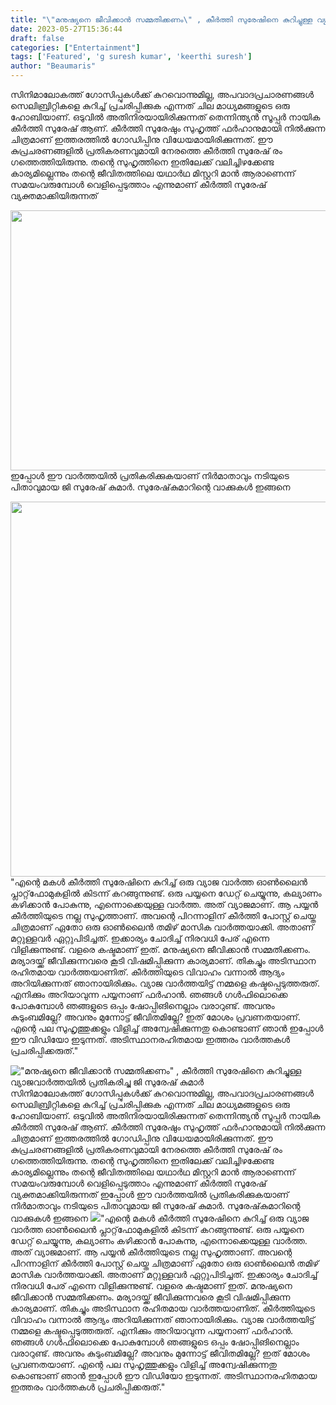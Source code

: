 ```yaml
---
title: "\"മനുഷ്യനെ ജീവിക്കാന്‍ സമ്മതിക്കണം\" , കീർത്തി സുരേഷിനെ കുറിച്ചുള്ള വ്യാജവാർത്തയിൽ പ്രതികരിച്ചു ജി സുരേഷ് കുമാർ"
date: 2023-05-27T15:36:44
draft: false
categories: ["Entertainment"]
tags: ['Featured', 'g suresh kumar', 'keerthi suresh']
author: "Beaumaris"
---
```


സിനിമാലോകത്ത് ഗോസിപ്പുകൾക്ക് കുറവൊന്നുമില്ല, അപവാദപ്രചാരണങ്ങൾ സെലിബ്രിറ്റികളെ കുറിച്ച് പ്രചരിപ്പിക്കുക എന്നത് ചില മാധ്യമങ്ങളുടെ ഒരു ഹോബിയാണ്. ഒടുവിൽ അതിനിരയായിരിക്കുന്നത് തെന്നിന്ത്യൻ സൂപ്പർ നായിക കീർത്തി സുരേഷ് ആണ്. കീർത്തി സുരേഷും സുഹൃത്ത് ഫർഹാനുമായി നിൽക്കുന്ന ചിത്രമാണ് ഇത്തരത്തിൽ ഗോഡിപ്പിനു വിധേയമായിരിക്കുന്നത്. ഈ കുപ്രചരണങ്ങളിൽ പ്രതികരണവുമായി നേരത്തെ കീർത്തി സുരേഷ് രം​ഗത്തെത്തിയിരുന്നു. തന്റെ സുഹൃത്തിനെ ഇതിലേക്ക് വലിച്ചിഴക്കേണ്ട കാര്യമില്ലെന്നും തന്റെ ജീവിതത്തിലെ യഥാര്‍ഥ മിസ്റ്ററി മാൻ ആരാണെന്ന് സമയംവരുമ്പോള്‍ വെളിപ്പെടുത്താം എന്നുമാണ് കീര്‍ത്തി സുരേഷ് വ്യക്തമാക്കിയിരുന്നത്

<a href="https://cdn.boolokam.com/articles/2023/05/3344444.jpg"><img class="size-large wp-image-397208 aligncenter" src="https://cdn.boolokam.com/articles/2023/05/3344444-1024x533.jpg" alt="" width="800" height="416" /></a>ഇപ്പോൾ ഈ വാർത്തയിൽ പ്രതികരിക്കുകയാണ് നിർമാതാവും നടിയുടെ പിതാവുമായ ജി സുരേഷ് കുമാർ. സുരേഷ്‌കുമാറിന്റെ വാക്കുകൾ ഇങ്ങനെ

<a href="https://cdn.boolokam.com/articles/2023/05/fqqeeee.jpg"><img class="size-large wp-image-397209 aligncenter" src="https://cdn.boolokam.com/articles/2023/05/fqqeeee-1024x768.jpg" alt="" width="800" height="600" /></a>"എന്റെ മകള്‍ കീര്‍ത്തി സുരേഷിനെ കുറിച്ച് ഒരു വ്യാജ വാര്‍ത്ത ഓണ്‍ലൈന്‍ പ്ലാറ്റ്‌ഫോമുകളില്‍ കിടന്ന് കറങ്ങുന്നുണ്ട്. ഒരു പയ്യനെ ഡേറ്റ് ചെയ്യുന്നു, കല്യാണം കഴിക്കാന്‍ പോകുന്നു, എന്നൊക്കെയുള്ള വാര്‍ത്ത. അത് വ്യാജമാണ്. ആ പയ്യന്‍ കീര്‍ത്തിയുടെ നല്ല സുഹൃത്താണ്. അവന്റെ പിറന്നാളിന് കീര്‍ത്തി പോസ്റ്റ് ചെയ്ത ചിത്രമാണ് ഏതോ ഒരു ഓണ്‍ലൈന്‍ തമിഴ് മാസിക വാര്‍ത്തയാക്കി. അതാണ് മറ്റുള്ളവര്‍ ഏറ്റുപിടിച്ചത്. ഇക്കാര്യം ചോദിച്ച് നിരവധി പേര് എന്നെ വിളിക്കുന്നുണ്ട്. വളരെ കഷ്ടമാണ് ഇത്. മനുഷ്യനെ ജീവിക്കാന്‍ സമ്മതിക്കണം. മര്യാദയ്ക്ക് ജീവിക്കുന്നവരെ കൂടി വിഷമിപ്പിക്കുന്ന കാര്യമാണ്. തികച്ചും അടിസ്ഥാന രഹിതമായ വാര്‍ത്തയാണിത്. കീര്‍ത്തിയുടെ വിവാഹം വന്നാല്‍ ആദ്യം അറിയിക്കുന്നത് ഞാനായിരിക്കും. വ്യാജ വാർത്തയിട്ട് നമ്മളെ കഷ്ടപ്പെടുത്തരുത്. എനിക്കും അറിയാവുന്ന പയ്യനാണ് ഫര്‍ഹാന്‍. ഞങ്ങള്‍ ഗള്‍ഫിലൊക്കെ പോകുമ്പോള്‍ ഞങ്ങളുടെ ഒപ്പം ഷോപ്പിങിനെല്ലാം വരാറുണ്ട്. അവനും കുടുംബമില്ലേ? അവനും മുന്നോട്ട് ജീവിതമില്ലേ? ഇത് മോശം പ്രവണതയാണ്. എന്റെ പല സുഹൃത്തുക്കളും വിളിച്ച് അന്വേഷിക്കുന്നതു കൊണ്ടാണ് ഞാന്‍ ഇപ്പോള്‍ ഈ വിഡിയോ ഇടുന്നത്. അടിസ്ഥാനരഹിതമായ ഇത്തരം വാര്‍ത്തകള്‍ പ്രചരിപ്പിക്കരുത്."


!["മനുഷ്യനെ ജീവിക്കാന്‍ സമ്മതിക്കണം" , കീർത്തി സുരേഷിനെ കുറിച്ചുള്ള വ്യാജവാർത്തയിൽ പ്രതികരിച്ചു ജി സുരേഷ് കുമാർ](https://cdn.boolokam.com/articles/2023/05/3344444-1024x533.jpg)സിനിമാലോകത്ത് ഗോസിപ്പുകൾക്ക് കുറവൊന്നുമില്ല, അപവാദപ്രചാരണങ്ങൾ സെലിബ്രിറ്റികളെ കുറിച്ച് പ്രചരിപ്പിക്കുക എന്നത് ചില മാധ്യമങ്ങളുടെ ഒരു ഹോബിയാണ്. ഒടുവിൽ അതിനിരയായിരിക്കുന്നത് തെന്നിന്ത്യൻ സൂപ്പർ നായിക കീർത്തി സുരേഷ് ആണ്. കീർത്തി സുരേഷും സുഹൃത്ത് ഫർഹാനുമായി നിൽക്കുന്ന ചിത്രമാണ് ഇത്തരത്തിൽ ഗോഡിപ്പിനു വിധേയമായിരിക്കുന്നത്. ഈ കുപ്രചരണങ്ങളിൽ പ്രതികരണവുമായി നേരത്തെ കീർത്തി സുരേഷ് രം​ഗത്തെത്തിയിരുന്നു. തന്റെ സുഹൃത്തിനെ ഇതിലേക്ക് വലിച്ചിഴക്കേണ്ട കാര്യമില്ലെന്നും തന്റെ ജീവിതത്തിലെ യഥാര്‍ഥ മിസ്റ്ററി മാൻ ആരാണെന്ന് സമയംവരുമ്പോള്‍ വെളിപ്പെടുത്താം എന്നുമാണ് കീര്‍ത്തി സുരേഷ് വ്യക്തമാക്കിയിരുന്നത് [](https://cdn.boolokam.com/articles/2023/05/3344444.jpg)ഇപ്പോൾ ഈ വാർത്തയിൽ പ്രതികരിക്കുകയാണ് നിർമാതാവും നടിയുടെ പിതാവുമായ ജി സുരേഷ് കുമാർ. സുരേഷ്‌കുമാറിന്റെ വാക്കുകൾ ഇങ്ങനെ [![](https://cdn.boolokam.com/articles/2023/05/fqqeeee-1024x768.jpg)](https://cdn.boolokam.com/articles/2023/05/fqqeeee.jpg)"എന്റെ മകള്‍ കീര്‍ത്തി സുരേഷിനെ കുറിച്ച് ഒരു വ്യാജ വാര്‍ത്ത ഓണ്‍ലൈന്‍ പ്ലാറ്റ്‌ഫോമുകളില്‍ കിടന്ന് കറങ്ങുന്നുണ്ട്. ഒരു പയ്യനെ ഡേറ്റ് ചെയ്യുന്നു, കല്യാണം കഴിക്കാന്‍ പോകുന്നു, എന്നൊക്കെയുള്ള വാര്‍ത്ത. അത് വ്യാജമാണ്. ആ പയ്യന്‍ കീര്‍ത്തിയുടെ നല്ല സുഹൃത്താണ്. അവന്റെ പിറന്നാളിന് കീര്‍ത്തി പോസ്റ്റ് ചെയ്ത ചിത്രമാണ് ഏതോ ഒരു ഓണ്‍ലൈന്‍ തമിഴ് മാസിക വാര്‍ത്തയാക്കി. അതാണ് മറ്റുള്ളവര്‍ ഏറ്റുപിടിച്ചത്. ഇക്കാര്യം ചോദിച്ച് നിരവധി പേര് എന്നെ വിളിക്കുന്നുണ്ട്. വളരെ കഷ്ടമാണ് ഇത്. മനുഷ്യനെ ജീവിക്കാന്‍ സമ്മതിക്കണം. മര്യാദയ്ക്ക് ജീവിക്കുന്നവരെ കൂടി വിഷമിപ്പിക്കുന്ന കാര്യമാണ്. തികച്ചും അടിസ്ഥാന രഹിതമായ വാര്‍ത്തയാണിത്. കീര്‍ത്തിയുടെ വിവാഹം വന്നാല്‍ ആദ്യം അറിയിക്കുന്നത് ഞാനായിരിക്കും. വ്യാജ വാർത്തയിട്ട് നമ്മളെ കഷ്ടപ്പെടുത്തരുത്. എനിക്കും അറിയാവുന്ന പയ്യനാണ് ഫര്‍ഹാന്‍. ഞങ്ങള്‍ ഗള്‍ഫിലൊക്കെ പോകുമ്പോള്‍ ഞങ്ങളുടെ ഒപ്പം ഷോപ്പിങിനെല്ലാം വരാറുണ്ട്. അവനും കുടുംബമില്ലേ? അവനും മുന്നോട്ട് ജീവിതമില്ലേ? ഇത് മോശം പ്രവണതയാണ്. എന്റെ പല സുഹൃത്തുക്കളും വിളിച്ച് അന്വേഷിക്കുന്നതു കൊണ്ടാണ് ഞാന്‍ ഇപ്പോള്‍ ഈ വിഡിയോ ഇടുന്നത്. അടിസ്ഥാനരഹിതമായ ഇത്തരം വാര്‍ത്തകള്‍ പ്രചരിപ്പിക്കരുത്."
